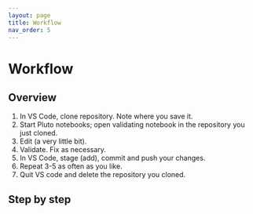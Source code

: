 ```yaml
---
layout: page
title: Workflow
nav_order: 5
---
```


# Workflow


## Overview

1. In VS Code, clone repository.  Note where you save it.
2. Start Pluto notebooks; open validating notebook in the repository you just cloned.
3. Edit (a very little bit).
4. Validate.  Fix as necessary.
5. In VS Code, stage (add), commit and push your changes.
6. Repeat 3-5 as often as you like.
7. Quit VS code and delete the repository you cloned.


## Step by step

